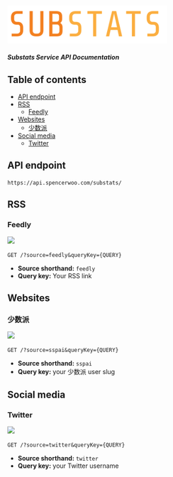 <img src="../assets/substats.svg" alt="substats-logo" width="360px" height="auto" />

<h5>Substats Service API Documentation</h5>

<h2>Table of contents</h2>

- [API endpoint](#api-endpoint)
- [RSS](#rss)
  - [Feedly](#feedly)
- [Websites](#websites)
  - [少数派](#%e5%b0%91%e6%95%b0%e6%b4%be)
- [Social media](#social-media)
  - [Twitter](#twitter)

## API endpoint

```
https://api.spencerwoo.com/substats/
```

## RSS

### Feedly

[![](https://img.shields.io/badge/dynamic/json?label=Feedly&query=%24.data.totalSubs&url=https%3A%2F%2Fapi.spencerwoo.com%2Fsubstats%2F%3Fsource%3Dfeedly%26queryKey%3Dhttps%3A%2F%2Fblog.spencerwoo.com%2Fposts%2Findex.xml&color=2bb24c&logo=feedly)](https://api.spencerwoo.com/substats/?source=feedly&queryKey=https://blog.spencerwoo.com/posts/index.xml)

```http
GET /?source=feedly&queryKey={QUERY}
```

- **Source shorthand:** `feedly`
- **Query key:** Your RSS link

## Websites

### 少数派

[![](https://img.shields.io/badge/dynamic/json?label=%E5%B0%91%E6%95%B0%E6%B4%BE&query=%24.data.totalSubs&url=https%3A%2F%2Fapi.spencerwoo.com%2Fsubstats%2F%3Fsource%3Dsspai%26queryKey%3Dspencerwoo&color=d71a1b)](https://api.spencerwoo.com/substats/?source=sspai&queryKey=spencerwoo)

```http
GET /?source=sspai&queryKey={QUERY}
```

- **Source shorthand:** `sspai`
- **Query key:** your 少数派 user slug

## Social media

### Twitter

[![](https://img.shields.io/badge/dynamic/json?label=Twitter&query=%24.data.totalSubs&url=https%3A%2F%2Fapi.spencerwoo.com%2Fsubstats%2F%3Fsource%3Dtwitter%26queryKey%3DrealSpencerWoo&color=1da1f2&logo=twitter)](https://api.spencerwoo.com/substats/?source=twitter&queryKey=realSpencerWoo)

```http
GET /?source=twitter&queryKey={QUERY}
```

- **Source shorthand:** `twitter`
- **Query key:** your Twitter username
